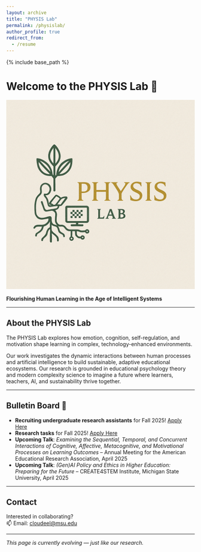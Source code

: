 ```yaml
---
layout: archive
title: "PHYSIS Lab"
permalink: /physislab/
author_profile: true
redirect_from:
  - /resume
---
```


{% include base_path %}

# Welcome to the PHYSIS Lab 🌿

![PHYSIS Lab Logo](/images/Physis_lab_logo.png)

**Flourishing Human Learning in the Age of Intelligent Systems**

---

## About the PHYSIS Lab

The PHYSIS Lab explores how emotion, cognition, self-regulation, and motivation shape learning in complex, technology-enhanced environments.

Our work investigates the dynamic interactions between human processes and artificial intelligence to build sustainable, adaptive educational ecosystems. Our research is grounded in educational psychology theory and modern complexity science to imagine a future where learners, teachers, AI, and sustainability thrive together.

---

## Bulletin Board 📌

- **Recruiting undergraduate research assistants** for Fall 2025! [Apply Here](#)
- **Research tasks** for Fall 2025! [Apply Here](#)
- **Upcoming Talk**: *Examining the Sequential, Temporal, and Concurrent Interactions of Cognitive, Affective, Metacognitive, and Motivational Processes on Learning Outcomes* – Annual Meeting for the American Educational Research Association, April 2025
- **Upcoming Talk**: *(Gen)AI Policy and Ethics in Higher Education: Preparing for the Future* – CREATE4STEM Institute, Michigan State University, April 2025

---

## Contact

Interested in collaborating?  
📫 Email: [cloudeel@msu.edu](mailto:cloudeel@msu.edu)

---

_This page is currently evolving — just like our research._
